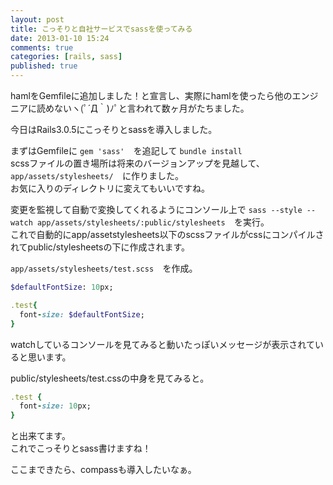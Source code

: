 ```yaml
---
layout: post
title: こっそりと自社サービスでsassを使ってみる
date: 2013-01-10 15:24
comments: true
categories: [rails, sass]
published: true
---
```




hamlをGemfileに追加しました！と宣言し、実際にhamlを使ったら他のエンジニアに読めないヽ(ﾟ´Д｀)ﾉﾟと言われて数ヶ月がたちました。  
  
今日はRails3.0.5にこっそりとsassを導入しました。  
  
まずはGemfileに  `gem 'sass'  `を追記して  `bundle install  `  
scssファイルの置き場所は将来のバージョンアップを見越して、  `app/assets/stylesheets/  `に作りました。  
お気に入りのディレクトリに変えてもいいですね。  
  
変更を監視して自動で変換してくれるようにコンソール上で  `sass --style --watch
app/assets/stylesheets/:public/stylesheets  `を実行。  
これで自動的にapp/assetstylesheets以下のscssファイルがcssにコンパイルされてpublic/stylesheetsの下に作成されます。  
  
  `app/assets/stylesheets/test.scss  `を作成。  

``` ruby
$defaultFontSize: 10px;

.test{
  font-size: $defaultFontSize;
}
```

  
watchしているコンソールを見てみると動いたっぽいメッセージが表示されていると思います。  
  
public/stylesheets/test.cssの中身を見てみると。  

``` ruby
.test {
  font-size: 10px;
}
```

  
と出来てます。  
これでこっそりとsass書けますね！  
  
ここまできたら、compassも導入したいなぁ。


